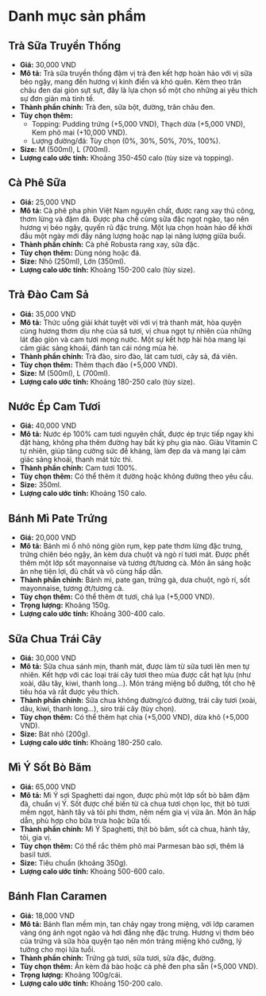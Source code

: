 # Danh mục sản phẩm

## Trà Sữa Truyền Thống
- **Giá:** 30,000 VND
- **Mô tả:** Trà sữa truyền thống đậm vị trà đen kết hợp hoàn hảo với vị sữa béo ngậy, mang đến hương vị kinh điển và khó quên. Kèm theo trân châu đen dai giòn sựt sựt, đây là lựa chọn số một cho những ai yêu thích sự đơn giản mà tinh tế.
- **Thành phần chính:** Trà đen, sữa bột, đường, trân châu đen.
- **Tùy chọn thêm:**
    - Topping: Pudding trứng (+5,000 VND), Thạch dừa (+5,000 VND), Kem phô mai (+10,000 VND).
    - Lượng đường/đá: Tùy chọn (0%, 30%, 50%, 70%, 100%).
- **Size:** M (500ml), L (700ml).
- **Lượng calo ước tính:** Khoảng 350-450 calo (tùy size và topping).

## Cà Phê Sữa
- **Giá:** 25,000 VND
- **Mô tả:** Cà phê pha phin Việt Nam nguyên chất, được rang xay thủ công, thơm lừng và đậm đà. Được pha chế cùng sữa đặc ngọt ngào, tạo nên hương vị béo ngậy, quyến rũ đặc trưng. Một lựa chọn hoàn hảo để khởi đầu một ngày mới đầy năng lượng hoặc nạp lại năng lượng giữa buổi.
- **Thành phần chính:** Cà phê Robusta rang xay, sữa đặc.
- **Tùy chọn thêm:** Dùng nóng hoặc đá.
- **Size:** Nhỏ (250ml), Lớn (350ml).
- **Lượng calo ước tính:** Khoảng 150-200 calo (tùy size).

## Trà Đào Cam Sả
- **Giá:** 35,000 VND
- **Mô tả:** Thức uống giải khát tuyệt vời với vị trà thanh mát, hòa quyện cùng hương thơm dịu nhẹ của sả tươi, vị chua ngọt tự nhiên của những lát đào giòn và cam tươi mọng nước. Một sự kết hợp hài hòa mang lại cảm giác sảng khoái, đánh tan cái nóng mùa hè.
- **Thành phần chính:** Trà đào, siro đào, lát cam tươi, cây sả, đá viên.
- **Tùy chọn thêm:** Thêm thạch đào (+5,000 VND).
- **Size:** M (500ml), L (700ml).
- **Lượng calo ước tính:** Khoảng 180-250 calo (tùy size).

## Nước Ép Cam Tươi
- **Giá:** 40,000 VND
- **Mô tả:** Nước ép 100% cam tươi nguyên chất, được ép trực tiếp ngay khi đặt hàng, không pha thêm đường hay bất kỳ phụ gia nào. Giàu Vitamin C tự nhiên, giúp tăng cường sức đề kháng, làm đẹp da và mang lại cảm giác sảng khoái, thanh mát tức thì.
- **Thành phần chính:** Cam tươi 100%.
- **Tùy chọn thêm:** Có thể thêm ít đường hoặc không đường theo yêu cầu.
- **Size:** 350ml.
- **Lượng calo ước tính:** Khoảng 150 calo.

## Bánh Mì Pate Trứng
- **Giá:** 20,000 VND
- **Mô tả:** Bánh mì ổ nhỏ nóng giòn rụm, kẹp pate thơm lừng đặc trưng, trứng chiên béo ngậy, ăn kèm dưa chuột và ngò rí tươi mát. Được phết thêm một lớp sốt mayonnaise và tương ớt/tương cà. Món ăn sáng hoặc ăn nhẹ tiện lợi, đủ chất và vô cùng hấp dẫn.
- **Thành phần chính:** Bánh mì, pate gan, trứng gà, dưa chuột, ngò rí, sốt mayonnaise, tương ớt/tương cà.
- **Tùy chọn thêm:** Có thể thêm ớt tươi, chả lụa (+5,000 VND).
- **Trọng lượng:** Khoảng 150g.
- **Lượng calo ước tính:** Khoảng 300-400 calo.

## Sữa Chua Trái Cây
- **Giá:** 30,000 VND
- **Mô tả:** Sữa chua sánh mịn, thanh mát, được làm từ sữa tươi lên men tự nhiên. Kết hợp với các loại trái cây tươi theo mùa được cắt hạt lựu (như xoài, dâu tây, kiwi, thanh long...). Món tráng miệng bổ dưỡng, tốt cho hệ tiêu hóa và rất được yêu thích.
- **Thành phần chính:** Sữa chua không đường/có đường, trái cây tươi (xoài, dâu, kiwi, thanh long...), siro trái cây (tùy chọn).
- **Tùy chọn thêm:** Có thể thêm hạt chia (+5,000 VND), dừa khô (+5,000 VND).
- **Size:** Bát nhỏ (200g).
- **Lượng calo ước tính:** Khoảng 180-250 calo.

## Mì Ý Sốt Bò Băm
- **Giá:** 65,000 VND
- **Mô tả:** Mì Ý sợi Spaghetti dai ngon, được phủ một lớp sốt bò băm đậm đà, chuẩn vị Ý. Sốt được chế biến từ cà chua tươi chọn lọc, thịt bò tươi mềm ngọt, hành tây và tỏi phi thơm, nêm nếm gia vị vừa ăn. Món ăn hấp dẫn, phù hợp cho bữa trưa hoặc bữa tối.
- **Thành phần chính:** Mì Ý Spaghetti, thịt bò băm, sốt cà chua, hành tây, tỏi, gia vị.
- **Tùy chọn thêm:** Có thể rắc thêm phô mai Parmesan bào sợi, thêm lá basil tươi.
- **Size:** Tiêu chuẩn (khoảng 350g).
- **Lượng calo ước tính:** Khoảng 500-600 calo.

## Bánh Flan Caramen
- **Giá:** 18,000 VND
- **Mô tả:** Bánh flan mềm mịn, tan chảy ngay trong miệng, với lớp caramen vàng óng ánh ngọt ngào và hơi đắng nhẹ đặc trưng. Hương vị thơm béo của trứng và sữa hòa quyện tạo nên món tráng miệng khó cưỡng, lý tưởng cho mọi lứa tuổi.
- **Thành phần chính:** Trứng gà tươi, sữa tươi, sữa đặc, đường.
- **Tùy chọn thêm:** Ăn kèm đá bào hoặc cà phê đen pha sẵn (+5,000 VND).
- **Trọng lượng:** Khoảng 100g/cái.
- **Lượng calo ước tính:** Khoảng 150-200 calo.